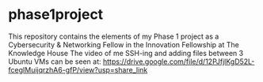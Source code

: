 # phase1project
This repository contains the elements of my Phase 1 project as a Cybersecurity &amp; Networking Fellow in the Innovation Fellowship at The Knowledge House
The video of me SSH-ing and adding files between 3 Ubuntu VMs can be seen at: https://drive.google.com/file/d/12PJfjlKgD52L-fcegIMuijqrzhA6-gfP/view?usp=share_link

